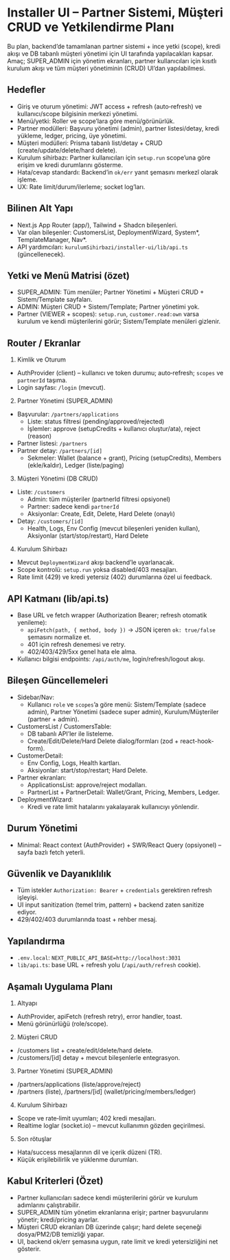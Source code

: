 # Installer UI – Partner Sistemi, Müşteri CRUD ve Yetkilendirme Planı

Bu plan, backend’de tamamlanan partner sistemi + ince yetki (scope), kredi akışı ve DB tabanlı müşteri yönetimi için UI tarafında yapılacakları kapsar. Amaç; SUPER_ADMIN için yönetim ekranları, partner kullanıcıları için kısıtlı kurulum akışı ve tüm müşteri yönetiminin (CRUD) UI’dan yapılabilmesi.

## Hedefler
- Giriş ve oturum yönetimi: JWT access + refresh (auto‑refresh) ve kullanıcı/scope bilgisinin merkezi yönetimi.
- Menü/yetki: Roller ve scope’lara göre menü/görünürlük.
- Partner modülleri: Başvuru yönetimi (admin), partner listesi/detay, kredi yükleme, ledger, pricing, üye yönetimi.
- Müşteri modülleri: Prisma tabanlı list/detay + CRUD (create/update/delete/hard delete).
- Kurulum sihirbazı: Partner kullanıcıları için `setup.run` scope’una göre erişim ve kredi durumlarını gösterme.
- Hata/cevap standardı: Backend’in `ok/err` yanıt şemasını merkezî olarak işleme.
- UX: Rate limit/durum/ilerleme; socket log’ları.

## Bilinen Alt Yapı
- Next.js App Router (app/), Tailwind + Shadcn bileşenleri.
- Var olan bileşenler: CustomersList, DeploymentWizard, System*, TemplateManager, Nav*.
- API yardımcıları: `kurulumSihirbazi/installer-ui/lib/api.ts` (güncellenecek).

## Yetki ve Menü Matrisi (özet)
- SUPER_ADMIN: Tüm menüler; Partner Yönetimi + Müşteri CRUD + Sistem/Template sayfaları.
- ADMIN: Müşteri CRUD + Sistem/Template; Partner yönetimi yok.
- Partner (VIEWER + scopes): `setup.run`, `customer.read:own` varsa kurulum ve kendi müşterilerini görür; Sistem/Template menüleri gizlenir.

## Router / Ekranlar
1) Kimlik ve Oturum
- AuthProvider (client) – kullanıcı ve token durumu; auto‑refresh; `scopes` ve `partnerId` taşıma.
- Login sayfası: `/login` (mevcut).

2) Partner Yönetimi (SUPER_ADMIN)
- Başvurular: `/partners/applications`
  - Liste: status filtresi (pending/approved/rejected)
  - İşlemler: approve (setupCredits + kullanıcı oluştur/ata), reject (reason)
- Partner listesi: `/partners`
- Partner detay: `/partners/[id]`
  - Sekmeler: Wallet (balance + grant), Pricing (setupCredits), Members (ekle/kaldır), Ledger (liste/paging)

3) Müşteri Yönetimi (DB CRUD)
- Liste: `/customers`
  - Admin: tüm müşteriler (partnerId filtresi opsiyonel)
  - Partner: sadece kendi `partnerId`
  - Aksiyonlar: Create, Edit, Delete, Hard Delete (onaylı)
- Detay: `/customers/[id]`
  - Health, Logs, Env Config (mevcut bileşenleri yeniden kullan), Aksiyonlar (start/stop/restart), Hard Delete

4) Kurulum Sihirbazı
- Mevcut `DeploymentWizard` akışı backend’le uyarlanacak.
- Scope kontrolü: `setup.run` yoksa disabled/403 mesajları.
- Rate limit (429) ve kredi yetersiz (402) durumlarına özel ui feedback.

## API Katmanı (lib/api.ts)
- Base URL ve fetch wrapper (Authorization Bearer; refresh otomatik yenileme):
  - `apiFetch(path, { method, body })` → JSON içeren `ok: true/false` şemasını normalize et.
  - 401 için refresh denemesi ve retry.
  - 402/403/429/5xx genel hata ele alma.
- Kullanıcı bilgisi endpoints: `/api/auth/me`, login/refresh/logout akışı.

## Bileşen Güncellemeleri
- Sidebar/Nav:
  - Kullanıcı `role` ve `scopes`’a göre menü: Sistem/Template (sadece admin), Partner Yönetimi (sadece super admin), Kurulum/Müşteriler (partner + admin).
- CustomersList / CustomersTable:
  - DB tabanlı API’ler ile listeleme.
  - Create/Edit/Delete/Hard Delete dialog/formları (zod + react-hook-form).
- CustomerDetail:
  - Env Config, Logs, Health kartları.
  - Aksiyonlar: start/stop/restart; Hard Delete.
- Partner ekranları:
  - ApplicationsList: approve/reject modalları.
  - PartnerList + PartnerDetail: Wallet/Grant, Pricing, Members, Ledger.
- DeploymentWizard:
  - Kredi ve rate limit hatalarını yakalayarak kullanıcıyı yönlendir.

## Durum Yönetimi
- Minimal: React context (AuthProvider) + SWR/React Query (opsiyonel) – sayfa bazlı fetch yeterli.

## Güvenlik ve Dayanıklılık
- Tüm istekler `Authorization: Bearer` + `credentials` gerektiren refresh işleyişi.
- UI input sanitization (temel trim, pattern) + backend zaten sanitize ediyor.
- 429/402/403 durumlarında toast + rehber mesaj.

## Yapılandırma
- `.env.local`: `NEXT_PUBLIC_API_BASE=http://localhost:3031`
- `lib/api.ts`: base URL + refresh yolu (`/api/auth/refresh` cookie).

## Aşamalı Uygulama Planı
1) Altyapı
- AuthProvider, apiFetch (refresh retry), error handler, toast.
- Menü görünürlüğü (role/scope).

2) Müşteri CRUD
- /customers list + create/edit/delete/hard delete.
- /customers/[id] detay + mevcut bileşenlerle entegrasyon.

3) Partner Yönetimi (SUPER_ADMIN)
- /partners/applications (liste/approve/reject)
- /partners (liste), /partners/[id] (wallet/pricing/members/ledger)

4) Kurulum Sihirbazı
- Scope ve rate‑limit uyumları; 402 kredi mesajları.
- Realtime loglar (socket.io) – mevcut kullanımın gözden geçirilmesi.

5) Son rötuşlar
- Hata/success mesajlarının dil ve içerik düzeni (TR).
- Küçük erişilebilirlik ve yüklenme durumları.

## Kabul Kriterleri (Özet)
- Partner kullanıcıları sadece kendi müşterilerini görür ve kurulum adımlarını çalıştırabilir.
- SUPER_ADMIN tüm yönetim ekranlarına erişir; partner başvurularını yönetir; kredi/pricing ayarlar.
- Müşteri CRUD ekranları DB üzerinde çalışır; hard delete seçeneği dosya/PM2/DB temizliği yapar.
- UI, backend ok/err şemasına uygun, rate limit ve kredi yetersizliğini net gösterir.
